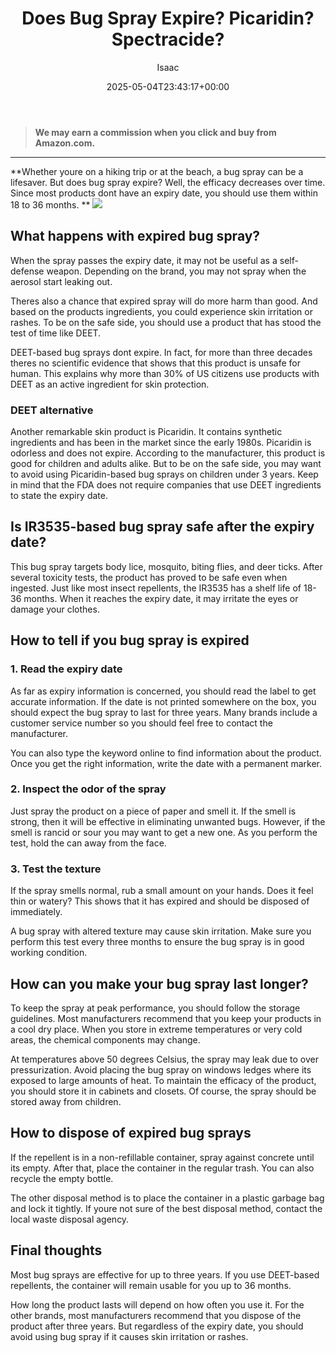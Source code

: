 ﻿---
author: Isaac
layout: post
title: Does Bug Spray Expire? Picaridin? Spectracide?
date: '2025-05-04T23:43:17+00:00'
categories:
- Fleas
- Guide
tags: []
slug: /does-bug-spray-expire/
lastmod: 2025-05-07T12:21:26+03:00
---
> **We may earn a commission when you click and buy from Amazon.com.**
>

---
**Whether youre on a hiking trip or at the beach, a bug spray can be a lifesaver. But does bug spray expire? Well, the efficacy decreases over time. Since most products dont have an expiry date, you should use them within 18 to 36 months. **
![](/assets/img/img/)
## What happens with expired bug spray?
When the spray passes the expiry date, it may not be useful as a self-defense weapon. Depending on the brand, you may not spray when the aerosol start leaking out.

Theres also a chance that expired spray will do more harm than good. And based on the products ingredients, you could experience skin irritation or rashes. To be on the safe side, you should use a product that has stood the test of time like DEET.

DEET-based bug sprays dont expire. In fact, for more than three decades theres no scientific evidence that shows that this product is unsafe for human. This explains why more than 30% of US citizens use products with DEET as an active ingredient for skin protection.
### DEET alternative
Another remarkable skin product is Picaridin. It contains synthetic ingredients and has been in the market since the early 1980s. Picaridin is odorless and does not expire. According to the manufacturer, this product is good for children and adults alike. But to be on the safe side, you may want to avoid using Picaridin-based bug sprays on children under 3 years. Keep in mind that the FDA does not require companies that use DEET ingredients to state the expiry date.
## Is IR3535-based bug spray safe after the expiry date?
This bug spray targets body lice, mosquito, biting flies, and deer ticks. After several toxicity tests, the product has proved to be safe even when ingested. Just like most insect repellents, the IR3535 has a shelf life of 18-36 months. When it reaches the expiry date, it may irritate the eyes or damage your clothes.
## How to tell if you bug spray is expired
### 1. Read the expiry date
As far as expiry information is concerned, you should read the label to get accurate information. If the date is not printed somewhere on the box, you should expect the bug spray to last for three years. Many brands include a customer service number so you should feel free to contact the manufacturer.

You can also type the keyword online to find information about the product. Once you get the right information, write the date with a permanent marker.
### 2. Inspect the odor of the spray
Just spray the product on a piece of paper and smell it. If the smell is strong, then it will be effective in eliminating unwanted bugs. However, if the smell is rancid or sour you may want to get a new one. As you perform the test, hold the can away from the face.
### 3. Test the texture
If the spray smells normal, rub a small amount on your hands. Does it feel thin or watery? This shows that it has expired and should be disposed of immediately.

A bug spray with altered texture may cause skin irritation. Make sure you perform this test every three months to ensure the bug spray is in good working condition.
## How can you make your bug spray last longer?
To keep the spray at peak performance, you should follow the storage guidelines. Most manufacturers recommend that you keep your products in a cool dry place. When you store in extreme temperatures or very cold areas, the chemical components may change.

At temperatures above 50 degrees Celsius, the spray may leak due to over pressurization. Avoid placing the bug spray on windows ledges where its exposed to large amounts of heat. To maintain the efficacy of the product, you should store it in cabinets and closets. Of course, the spray should be stored away from children.
## How to dispose of expired bug sprays
If the repellent is in a non-refillable container, spray against concrete until its empty. After that, place the container in the regular trash. You can also recycle the empty bottle.

The other disposal method is to place the container in a plastic garbage bag and lock it tightly. If youre not sure of the best disposal method, contact the local waste disposal agency.
## Final thoughts
Most bug sprays are effective for up to three years. If you use DEET-based repellents, the container will remain usable for you up to 36 months.

How long the product lasts will depend on how often you use it. For the other brands, most manufacturers recommend that you dispose of the product after three years. But regardless of the expiry date, you should avoid using bug spray if it causes skin irritation or rashes.